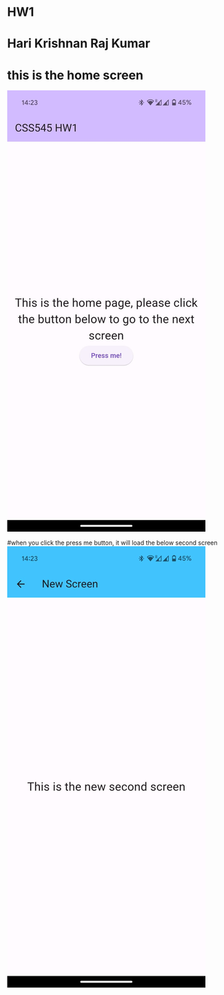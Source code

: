 # HW1 
#  Hari Krishnan Raj Kumar

# this is the home screen
![alt text](https://github.com/iamdevhk/CSS545-HW1/blob/main/1.jpg)

#when you click the press me button, it will load the below second screen
![alt_text](2.jpg)

